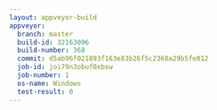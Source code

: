 ```yaml
---
layout: appveyor-build
appveyor:
  branch: master
  build-id: 32163096
  build-number: 368
  commit: d5ab96f021893f163e83b26f5c2368a29b5fe012
  job-id: joi79n3obuf0xbsw
  job-number: 1
  os-name: Windows
  test-result: 0
---
```

